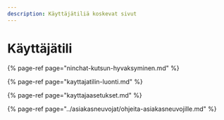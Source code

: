 ```yaml
---
description: Käyttäjätiliä koskevat sivut
---
```


# Käyttäjätili

{% page-ref page="ninchat-kutsun-hyvaksyminen.md" %}

{% page-ref page="kayttajatilin-luonti.md" %}

{% page-ref page="kayttajaasetukset.md" %}

{% page-ref page="../asiakasneuvojat/ohjeita-asiakasneuvojille.md" %}



